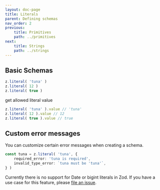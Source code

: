 ```yaml
---
layout: doc-page
title: Literals
parent: Defining schemas
nav_order: 2
previous:
    title: Primitives
    path: ../primitives
next:
    title: Strings
    path: ../strings
---
```


## Basic Schemas
```ts
z.literal( 'tuna' )
z.literal( 12 )
z.literal( true )
```
get allowed literal value
```ts
z.literal( 'tuna' ).value // 'tuna'
z.literal( 12 ).value // 12
z.literal( true ).value // true
```

## Custom error messages
You can customize certain error messages when creating a schema.
```ts
const tuna = z.literal( 'tuna', {
    required_error: 'tuna is required',
    invalid_type_error: `tuna must be 'tuna'`,
} )
```

Currently there is no support for Date or bigint literals in Zod. If you have a use case for this feature, please [file an issue](https://github.com/colinhacks/zod/issues).